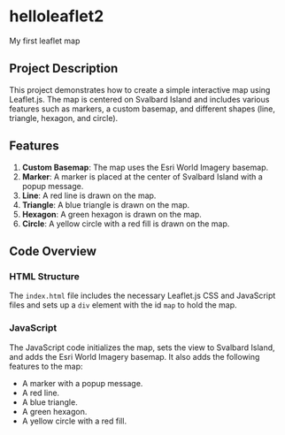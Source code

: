 # helloleaflet2
My first leaflet map

## Project Description
This project demonstrates how to create a simple interactive map using Leaflet.js. The map is centered on Svalbard Island and includes various features such as markers, a custom basemap, and different shapes (line, triangle, hexagon, and circle).

## Features
1. **Custom Basemap**: The map uses the Esri World Imagery basemap.
2. **Marker**: A marker is placed at the center of Svalbard Island with a popup message.
3. **Line**: A red line is drawn on the map.
4. **Triangle**: A blue triangle is drawn on the map.
5. **Hexagon**: A green hexagon is drawn on the map.
6. **Circle**: A yellow circle with a red fill is drawn on the map.

## Code Overview
### HTML Structure
The `index.html` file includes the necessary Leaflet.js CSS and JavaScript files and sets up a `div` element with the id `map` to hold the map.

### JavaScript
The JavaScript code initializes the map, sets the view to Svalbard Island, and adds the Esri World Imagery basemap. It also adds the following features to the map:
- A marker with a popup message.
- A red line.
- A blue triangle.
- A green hexagon.
- A yellow circle with a red fill.